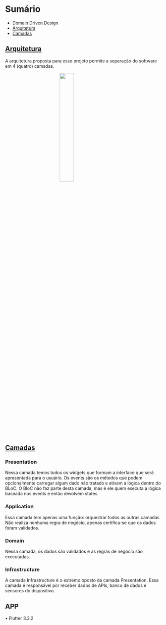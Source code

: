 # Sumário
* [Domain Driven Design](#ddd)
* [Arquitetura](#arquitetura)
* [Camadas](#camadas)

## [Arquitetura](#arquitetura)
A arquitetura proposta para esse projeto permite a separação do software em 4 (quatro) camadas.

<img src="https://resocoder.com/wp-content/uploads/2020/03/DDD-Flutter-Diagram-v3.svg" style="display: block; margin-left: auto; margin-right: auto; width: 30%;"/>

## [Camadas](#camadas)

### Presentation
Nessa camada temos todos os widgets que formam a interface que será apresentada para o usuário. Os events são os métodos que podem opcionalmente carregar algum dado não tratado e ativam a lógica dentro do BLoC. O BloC não faz parte desta camada, mas é ele quem executa a lógica baseada nos events e então devolvem states.

### Application
Essa camada tem apenas uma função: orquestrar todos as outras camadas. Não realiza nenhuma regra de negócio, apenas certifica-se que os dados foram validados.

### Domain
Nessa camada, os dados são validados e as regras de negócio são executadas.

### Infrastructure
A camada Infrastructure é o extremo oposto da camada Presentation. Essa camada é responsável por receber dados de APIs, banco de dados e sensores do dispositivo.

## APP
• Flutter 3.3.2